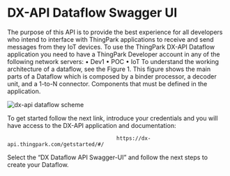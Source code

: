 # DX-API Dataflow Swagger UI

The purpose of this API is to provide the best experience for all developers who intend to interface with ThingPark applications to receive and send messages from they IoT devices.
To use the ThingPark DX-API Dataflow application you need to have a ThingPark Developer account in any of the following network servers:
  •	Dev1
  •	POC
  •	IoT
To understand the working architecture of a dataflow, see the Figure 1. This figure shows the main parts of a Dataflow which is composed by a binder processor, a decoder unit, and a 1-to-N connector. Components that must be defined in the application.

![dx-api dataflow scheme](https://user-images.githubusercontent.com/41436968/43260523-13949d42-90da-11e8-8196-ddb6b9352db6.jpg)

To get started follow the next link, introduce your credentials and you will have access to the DX-API application and documentation:

                                       https://dx-api.thingpark.com/getstarted/#/

Select the “DX Dataflow API Swagger-UI” and follow the next steps to create your Dataflow.
